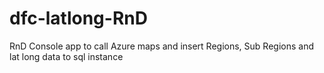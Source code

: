 # dfc-latlong-RnD
RnD Console app to call Azure maps and insert Regions, Sub Regions and lat long data to sql instance
